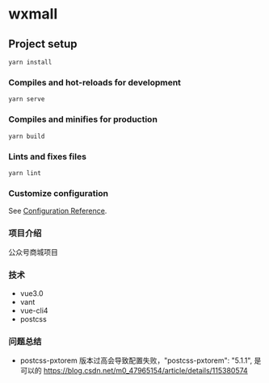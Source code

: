 # wxmall

## Project setup
```
yarn install
```

### Compiles and hot-reloads for development
```
yarn serve
```

### Compiles and minifies for production
```
yarn build
```

### Lints and fixes files
```
yarn lint
```

### Customize configuration
See [Configuration Reference](https://cli.vuejs.org/config/).


### 项目介绍
公众号商城项目

### 技术
- vue3.0
- vant
- vue-cli4
- postcss


### 问题总结
- postcss-pxtorem
版本过高会导致配置失败，"postcss-pxtorem": "5.1.1", 是可以的
https://blog.csdn.net/m0_47965154/article/details/115380574









